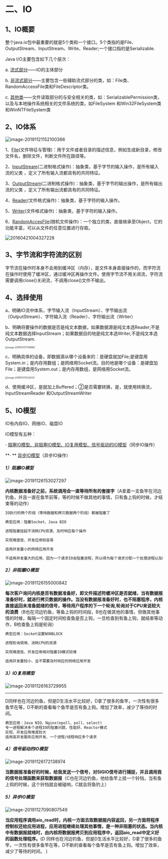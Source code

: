 

# 二、IO

## 1、IO概要

整个java.io包中最重要的就是5个类和一个接口。5个类指的是File、OutputStream、InputStream、Write、Reader;一个接口指的是Serializable.

Java I/O主要包含如下几个层次：

a. <u>流式部分</u>——IO的主体部分

b. <u>非流式部分</u>——主要包含一些辅助流式部分的类，如：File类、RandomAccessFile类和FileDescriptor类。

c. <u>其他类</u>——文件读取部分的与安全相关的类，如：SerializablePermission类，以及与本地操作系统相关的文件系统的类，如FileSystem 和Win32FileSystem类和WinNTFileSystem类 

## 2、IO体系

![image-20191121152100366](C:\Users\l\AppData\Roaming\Typora\typora-user-images\image-20191121152100366.png)

1、<u>File</u>(文件特征与管理)：用于文件或者目录的描述信息，例如生成新目录，修改文件名，删除文件，判断文件所在路径等。

2、<u>InputStream</u>(二进制格式操作)：抽象类，基于字节的输入操作，是所有输入流的父类 ，定义了所有输入流都具有的共同特征。

3、<u>OutputStream</u>(二进制格式操作)：抽象类，基于字节的输出操作，是所有输出流的父类 ，定义了所有输出流都具有的共同特征。

4、<u>Reader</u>(文件格式操作)：抽象类，基于字符的输入操作。

5、<u>Writer</u>(文件格式操作)：抽象类，基于字符的输入操作。

6、<u>RandomAccesFile</u>(随机文件操作)：一个独立的类，直接继承至Object，它的功能丰富，可以从文件的任意位置进行存取。

![20160421004327228](C:\Users\l\Desktop\20160421004327228.png)



## 3、字节流和字符流的区别

字节流在操作时本身不会用到缓冲区（内存），是文件本身直接操作的，而字符流在操作时使用了缓冲区，通过缓冲区再操作文件。使用字节流不用关闭流，字符流需要调用close()关闭流，不调用close()文件不输出。



## 4、选择使用

a、明确IO流中体系，字节输入流（InputStream）、字节输出流（OutputStream）、字符输入流（Reader）、字符输出流（Writer）

b、明确将要操作的数据是否是纯文本数据，如果数据源是纯文本选Reader;不是纯文本数据选择InputStream；如果数据目的地是纯文本选Writer,不是纯文本选OutputStream.

<img src="C:\Users\l\AppData\Roaming\Typora\typora-user-images\image-20191121171736992.png" alt="image-20191121171736992" style="zoom:50%;" />



c、明确具体的设备，即数据源从哪个设备来的：是硬盘就加File;是键盘用System.in；是内存用数组；是网络用Socket流。目的地是哪个设备：是硬盘加File；是键盘用System.out；是内存用数组，是网络用Socket流。

<img src="C:\Users\l\AppData\Roaming\Typora\typora-user-images\image-20191121172242131.png" alt="image-20191121172242131" style="zoom:50%;" />



 d、使用缓冲区，是就加上Buffered；②是否需要转换，是，就使用转换流，InputStreamReader 和OutputStreamWriter 

## 5、IO模型

IO有内存IO、网络IO、磁盘IO

IO模型有五种：

 **·**   <u>阻塞IO模型、非阻塞IO模型、IO复用模型、信号驱动的IO模型</u>（同步IO操作）

  **· ** <u>异步IO模型</u>（异步IO操作）

##### 1）阻塞IO模型

![image-20191126153027297](C:\Users\l\AppData\Roaming\Typora\typora-user-images\image-20191126153027297.png)                                                                                                                                                                                        

​       **内核数据准备好之前，系统调用会一直等待所有的套接字**（A拿着一支鱼竿在河边钓鱼，并且一直在鱼竿前等，等的时候不做其他的事情，只有鱼上钩的时候，才结束等的动作）

```tex
IO执行的两个阶段（等待数据和拷贝数据两个阶段）都被阻塞了

典型应用：阻塞Socket、Java BIO

进程阻塞挂起不消耗CPU资源、及时响应每个操作

实现难度低、开发应用较容易

适用并发量小的网络应用开发

不适用并发量大的应用、因为一个请求IO会阻塞进程，所以得为每个请求分配一个处理进程以及时响应、系统开销大。
```



##### 2）非阻塞IO模型

![image-20191126155000842](C:\Users\l\AppData\Roaming\Typora\typora-user-images\image-20191126155000842.png)



​        **每次客户询问内核是否有数据准备好，即文件描述符缓冲区是否就绪，当有数据报准备好时，就进行拷贝数据的操作。当没有数据报准备好时，也不阻塞程序，内核直接返回未准备就绪的信号，等待用户程序的下一个轮询,轮询对于CPU来说较大的浪费**（B也在河边钓鱼，等鱼上钩的时间段，B也在做其他的事情，但做其他事情的时候，每隔一个固定时间检查鱼是否上钩，一旦检查到有鱼上钩，就结束等动作，B检查鱼上钩是轮询）

```tex
典型应用：Socket设置NONBLOCK

进程轮询调用、消耗CPU的资源

实现难度低、开发应用相对阻塞IO模式较难

适用并发量较小、且不需要及时响应的网络应用开发
```



##### 3）IO复用模型

![image-20191126163729955](C:\Users\l\AppData\Roaming\Typora\typora-user-images\image-20191126163729955.png)

****

D同样也在河边钓鱼，但是D生活水平比较好，D拿了很多的鱼竿，一次性有很多鱼竿在等，D不断的查看每个鱼竿是否有鱼上钩。增加了效率，减少了等待的时间。 

```tex
典型应用：Java NIO、Nginx(epoll、poll、select)
专一进程解决多个进程IO的阻塞问题、性能好、Reactor模式
实现、开发应用难度较大
适用高并发服务应用开发、一个进程/线程响应多个请求
```



##### 4）信号驱动的IO模型

![image-20191126172138974](C:\Users\l\AppData\Roaming\Typora\typora-user-images\image-20191126172138974.png)

**当数据报准备好的时候，给我发送一个信号，对SIGIO信号进行捕捉，并且调用我的信号处理函数来获取数据报**（C也在河边钓鱼，他给鱼竿上挂一个铃铛，当有鱼上钩的时候，这个铃铛就会被碰响，C就会将鱼钓上）

##### 5）异步IO模型

![image-20191127090807549](C:\Users\l\AppData\Roaming\Typora\typora-user-images\image-20191127090807549.png)

**当应用程序调用aio_read时，内核一方面去取数据报内容返回，另一方面将程序控制权还给应用进程，应用进程继续处理其他事情，是一种非阻塞的状态。当内核中有数据报就绪时，由内核将数据报拷贝到应用程序中，返回aio_read中定义好的函数处理程序。**(D 同样也在河边钓鱼，但是D生活水平比较好，D拿了很多的鱼竿，一次性有很多鱼竿在等，D不断的查看每个鱼竿是否有鱼上钩。增加了效率，减少了等待的时间。  )